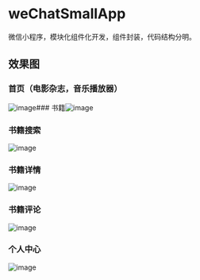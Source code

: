 # weChatSmallApp
微信小程序，模块化组件化开发，组件封装，代码结构分明。
## 效果图
### 首页（电影杂志，音乐播放器）
![image](https://github.com/NiceGuSheng/weChatSmallApp/blob/master/%E6%95%88%E6%9E%9C%E5%9B%BE/3.png)### 书籍![image](https://github.com/NiceGuSheng/weChatSmallApp/blob/master/%E6%95%88%E6%9E%9C%E5%9B%BE/4.png)
### 书籍搜索
![image](https://github.com/NiceGuSheng/weChatSmallApp/blob/master/%E6%95%88%E6%9E%9C%E5%9B%BE/2.png)
### 书籍详情
![image](https://github.com/NiceGuSheng/weChatSmallApp/blob/master/%E6%95%88%E6%9E%9C%E5%9B%BE/6.png)
### 书籍评论
![image](https://github.com/NiceGuSheng/weChatSmallApp/blob/master/%E6%95%88%E6%9E%9C%E5%9B%BE/1.png)
### 个人中心
![image](https://github.com/NiceGuSheng/weChatSmallApp/blob/master/%E6%95%88%E6%9E%9C%E5%9B%BE/5.png)
